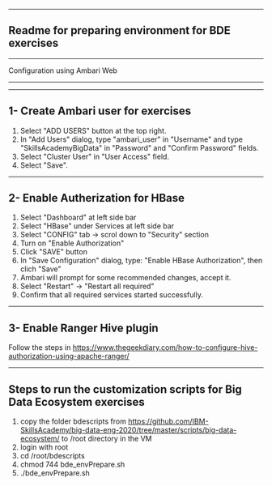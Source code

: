 ---------------------------------------------------------------
Readme for preparing environment for BDE exercises
--------------------------------------------------------------

______________________________________________________________
Configuration using Ambari Web 
______________________________________________________________


--------------------------------------------------------------
1- Create Ambari user for exercises
--------------------------------------------------------------
1. Select "ADD USERS" button at the top right.
2. In "Add Users" dialog, type "ambari_user" in "Username" and type "SkillsAcademyBigData" in "Password" and "Confirm Password" fields.
3. Select "Cluster User" in "User Access" field.
4. Select "Save".


--------------------------------------------------------------
2- Enable Autherization for HBase
--------------------------------------------------------------
1. Select "Dashboard" at left side bar
2. Select "HBase" under Services at left side bar
3. Select "CONFIG" tab -> scrol down to "Security" section
4. Turn on "Enable Authorization"
5. Click "SAVE" button
6. In "Save Configuration" dialog, type: "Enable HBase Authorization", then clich "Save"
7. Ambari will prompt for some recommended changes, accept it.
8. Select "Restart" -> "Restart all required"
9. Confirm that all required services started successfully.

--------------------------------------------------------------
3- Enable Ranger Hive plugin
--------------------------------------------------------------
Follow the steps in https://www.thegeekdiary.com/how-to-configure-hive-authorization-using-apache-ranger/


-------------------------------------------------------------------------

Steps to run the customization scripts for Big Data Ecosystem exercises
--------------------------------------------------------------------------
1. copy the folder bdescripts from https://github.com/IBM-SkillsAcademy/big-data-eng-2020/tree/master/scripts/big-data-ecosystem/ to /root directory in the VM
2. login with root
3. cd /root/bdescripts
4. chmod 744 bde_envPrepare.sh
5. ./bde_envPrepare.sh



